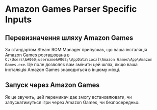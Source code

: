 # Amazon Games Parser Specific Inputs

## Перевизначення шляху Amazon Games
За стандартом Steam ROM Manager припускає, що ваша інсталяція Amazon Games розташована в `C:\Users\&#060;username&#062;\AppData\Local\Amazon Games\App\Amazon Games.exe`. Це поле дозволяє вам змінити цей шлях, якщо ваша інсталяція Amazon Games знаходиться в іншому місці.

## Запуск через Amazon Games

Як це звучить, цей перемикач дає змогу встановлювати, чи запускатимуться ігри через Amazon Games, чи безпосередньо.
